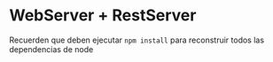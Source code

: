 # WebServer + RestServer

Recuerden que deben ejecutar `npm install` para reconstruir todos las dependencias de node
